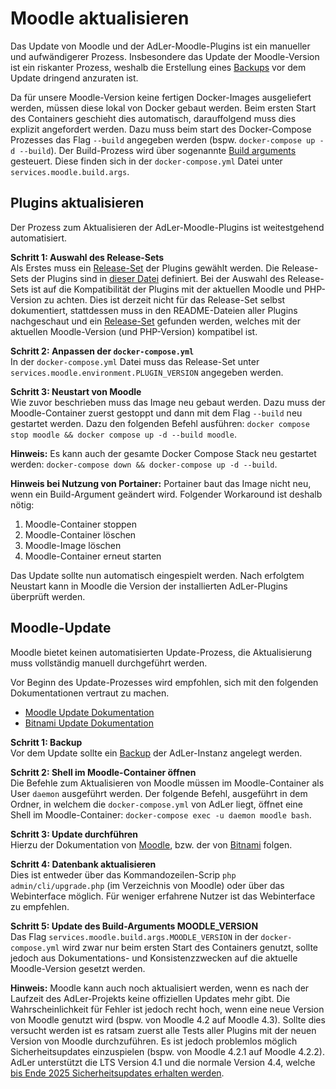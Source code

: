 # Moodle aktualisieren

Das Update von Moodle und der AdLer-Moodle-Plugins ist ein manueller und aufwändigerer Prozess.
Insbesondere das Update der Moodle-Version ist ein riskanter Prozess, weshalb die Erstellung eines [Backups](Adler-installieren-VP.md#backup) vor dem Update dringend anzuraten ist.

Da für unsere Moodle-Version keine fertigen Docker-Images ausgeliefert werden, müssen diese lokal von Docker gebaut werden.
Beim ersten Start des Containers geschieht dies automatisch, darauffolgend muss dies explizit angefordert werden.
Dazu muss beim start des Docker-Compose Prozesses das Flag `--build` angegeben werden (bspw. `docker-compose up -d --build`).
Der Build-Prozess wird über sogenannte [Build arguments](https://docs.docker.com/build/guide/build-args/) gesteuert.
Diese finden sich in der `docker-compose.yml` Datei unter `services.moodle.build.args`.

## Plugins aktualisieren
Der Prozess zum Aktualisieren der AdLer-Moodle-Plugins ist weitestgehend automatisiert.

**Schritt 1: Auswahl des Release-Sets** \
Als Erstes muss ein [Release-Set](Release-Set-VP.md) der Plugins gewählt werden.
Die Release-Sets der Plugins sind in [dieser Datei](https://github.com/ProjektAdLer/moodle-docker/blob/main/plugin-releases.json) definiert.
Bei der Auswahl des Release-Sets ist auf die Kompatibilität der Plugins mit der aktuellen Moodle und PHP-Version zu achten.
Dies ist derzeit nicht für das Release-Set selbst dokumentiert, stattdessen muss in den README-Dateien aller Plugins nachgeschaut
und ein [Release-Set](Release-Set-VP.md) gefunden werden, welches mit der aktuellen Moodle-Version (und PHP-Version) kompatibel ist.

**Schritt 2: Anpassen der `docker-compose.yml`** \
In der `docker-compose.yml` Datei muss das Release-Set unter `services.moodle.environment.PLUGIN_VERSION` angegeben werden.

**Schritt 3: Neustart von Moodle** \
Wie zuvor beschrieben muss das Image neu gebaut werden.
Dazu muss der Moodle-Container zuerst gestoppt und dann mit dem Flag `--build` neu gestartet werden.
Dazu den folgenden Befehl ausführen: `docker compose stop moodle && docker compose up -d --build moodle`.

**Hinweis:** Es kann auch der gesamte Docker Compose Stack neu gestartet werden: `docker-compose down && docker-compose up -d --build`.

**Hinweis bei Nutzung von Portainer:** Portainer baut das Image nicht neu, wenn ein Build-Argument geändert wird.
Folgender Workaround ist deshalb nötig:
1. Moodle-Container stoppen
2. Moodle-Container löschen
3. Moodle-Image löschen
4. Moodle-Container erneut starten

Das Update sollte nun automatisch eingespielt werden.
Nach erfolgtem Neustart kann in Moodle die Version der installierten AdLer-Plugins überprüft werden.


## Moodle-Update
Moodle bietet keinen automatisierten Update-Prozess, die Aktualisierung muss vollständig manuell durchgeführt werden.

Vor Beginn des Update-Prozesses wird empfohlen, sich mit den folgenden Dokumentationen vertraut zu machen.
- [Moodle Update Dokumentation](https://docs.moodle.org/404/de/Aktualisierung_von_Moodle)
- [Bitnami Update Dokumentation](https://docs.bitnami.com/aws/apps/moodle/administration/upgrade/)

**Schritt 1: Backup** \
Vor dem Update sollte ein [Backup](Adler-installieren-VP.md#backup) der AdLer-Instanz angelegt werden.

**Schritt 2: Shell im Moodle-Container öffnen** \
Die Befehle zum Aktualisieren von Moodle müssen im Moodle-Container als User `daemon` ausgeführt werden.
Der folgende Befehl, ausgeführt in dem Ordner, in welchem die `docker-compose.yml` von AdLer liegt, öffnet eine Shell im Moodle-Container: `docker-compose exec -u daemon moodle bash`.

**Schritt 3: Update durchführen** \
Hierzu der Dokumentation von [Moodle](https://docs.moodle.org/404/de/Aktualisierung_von_Moodle#Neue_Moodle-Version_installieren), bzw. der von [Bitnami](https://docs.bitnami.com/aws/apps/moodle/administration/upgrade/) folgen.

**Schritt 4: Datenbank aktualisieren** \
Dies ist entweder über das Kommandozeilen-Scrip `php admin/cli/upgrade.php` (im Verzeichnis von Moodle) oder über das Webinterface möglich.
Für weniger erfahrene Nutzer ist das Webinterface zu empfehlen.

**Schritt 5: Update des Build-Arguments MOODLE_VERSION** \
Das Flag `services.moodle.build.args.MOODLE_VERSION` in der `docker-compose.yml` wird zwar nur beim ersten Start des Containers genutzt,
sollte jedoch aus Dokumentations- und Konsistenzzwecken auf die aktuelle Moodle-Version gesetzt werden.

**Hinweis:** Moodle kann auch noch aktualisiert werden, wenn es nach der Laufzeit des AdLer-Projekts keine offiziellen Updates mehr gibt.
Die Wahrscheinlichkeit für Fehler ist jedoch recht hoch, wenn eine neue Version von Moodle genutzt wird (bspw. von Moodle 4.2 auf Moodle 4.3).
Sollte dies versucht werden ist es ratsam zuerst alle Tests aller Plugins mit der neuen Version von Moodle durchzuführen.
Es ist jedoch problemlos möglich Sicherheitsupdates einzuspielen (bspw. von Moodle 4.2.1 auf Moodle 4.2.2).
AdLer unterstützt die LTS Version 4.1 und die normale Version 4.4, welche [bis Ende 2025 Sicherheitsupdates erhalten werden](https://moodledev.io/general/releases).

